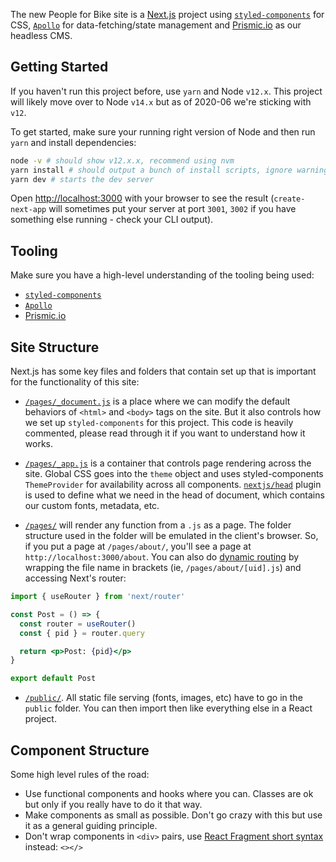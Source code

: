 The new People for Bike site is a [Next.js](https://nextjs.org/) project using [`styled-components`](https://styled-components.com/docs) for CSS, [`Apollo`]((https://www.apollographql.com/docs/react/)) for data-fetching/state management and [Prismic.io](https://peopleforbikes.prismic.io/) as our headless CMS.

## Getting Started

If you haven't run this project before, use `yarn` and Node `v12.x`. This project will likely move over to Node `v14.x` but as of 2020-06 we're sticking with `v12`. 

To get started, make sure your running right version of Node and then run `yarn` and install dependencies:
```bash
node -v # should show v12.x.x, recommend using nvm 
yarn install # should output a bunch of install scripts, ignore warnings
yarn dev # starts the dev server
```

Open [http://localhost:3000](http://localhost:3000) with your browser to see the result (`create-next-app` will sometimes put your server at port `3001`, `3002` if you have something else running - check your CLI output).

## Tooling

Make sure you have a high-level understanding of the tooling being used:

- [`styled-components`](https://styled-components.com/docs)
- [`Apollo`]((https://www.apollographql.com/docs/react/))
- [Prismic.io](https://peopleforbikes.prismic.io/)

## Site Structure

Next.js has some key files and folders that contain set up that is important for the functionality of this site:

- [`/pages/_document.js`](https://nextjs.org/docs/advanced-features/custom-document) is a place where we can modify the default behaviors of `<html>` and `<body>` tags on the site. But it also controls how we set up `styled-components` for this project. This code is heavily commented, please read through it if you want to understand how it works.

- [`/pages/_app.js`](https://nextjs.org/docs/advanced-features/custom-app) is a container that controls page rendering across the site. Global CSS goes into the `theme` object and uses styled-components `ThemeProvider` for availability across all components. [`nextjs/head`](https://nextjs.org/docs/api-reference/next/head) plugin is used to define what we need in the head of document, which contains our custom fonts, metadata, etc.

- [`/pages/`](https://nextjs.org/docs/basic-features/pages) will render any function from a `.js` as a page. The folder structure used in the folder will be emulated in the client's browser. So, if you put a page at `/pages/about/`, you'll see a page at `http://localhost:3000/about`. You can also do [dynamic routing](https://nextjs.org/docs/routing/dynamic-routes) by wrapping the file name in brackets (ie, `/pages/about/[uid].js`) and accessing Next's router:

```jsx
import { useRouter } from 'next/router'

const Post = () => {
  const router = useRouter()
  const { pid } = router.query

  return <p>Post: {pid}</p>
}

export default Post
```

- [`/public/`](https://nextjs.org/docs/basic-features/static-file-serving). All static file serving (fonts, images, etc) have to go in the `public` folder. You can then import then like everything else in a React project.

## Component Structure

Some high level rules of the road:

- Use functional components and hooks where you can. Classes are ok but only if you really have to do it that way.
- Make components as small as possible. Don't go crazy with this but use it as a general guiding principle. 
- Don't wrap components in `<div>` pairs, use [React Fragment short syntax](https://reactjs.org/docs/fragments.html#short-syntax) instead: `<></>`


